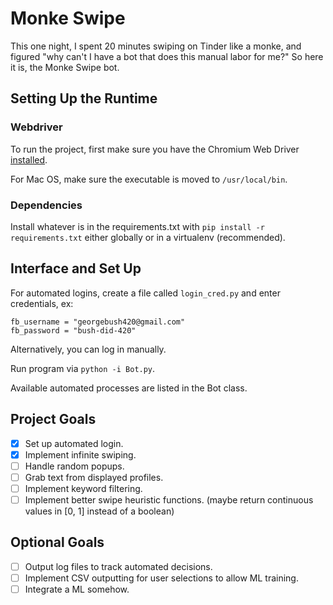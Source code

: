 # Monke Swipe
This one night, I spent 20 minutes swiping on Tinder like a monke, and figured "why can't I have a bot that does this manual labor for me?" So here it is, the Monke Swipe bot.

## Setting Up the Runtime

### Webdriver

To run the project, first make sure you have the Chromium Web Driver [installed](https://chromedriver.chromium.org/).

For Mac OS, make sure the executable is moved to `/usr/local/bin`.

### Dependencies

Install whatever is in the requirements.txt with `pip install -r requirements.txt` either globally or in a virtualenv (recommended).

## Interface and Set Up

For automated logins, create a file called `login_cred.py` and enter credentials, ex:

```
fb_username = "georgebush420@gmail.com"
fb_password = "bush-did-420"
```

Alternatively, you can log in manually.

Run program via `python -i Bot.py`.

Available automated processes are listed in the Bot class.

## Project Goals

- [x] Set up automated login.
- [x] Implement infinite swiping.
- [ ] Handle random popups.
- [ ] Grab text from displayed profiles.
- [ ] Implement keyword filtering.
- [ ] Implement better swipe heuristic functions. (maybe return continuous values in [0, 1] instead of a boolean)

## Optional Goals

- [ ] Output log files to track automated decisions.
- [ ] Implement CSV outputting for user selections to allow ML training.
- [ ] Integrate a ML somehow.
